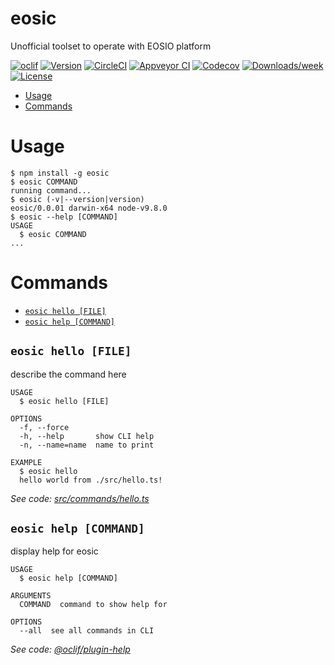 eosic
=====

Unofficial toolset to operate with EOSIO platform

[![oclif](https://img.shields.io/badge/cli-oclif-brightgreen.svg)](https://oclif.io)
[![Version](https://img.shields.io/npm/v/eosic.svg)](https://npmjs.org/package/eosic)
[![CircleCI](https://circleci.com/gh/alerdenisov/eosic/tree/master.svg?style=shield)](https://circleci.com/gh/alerdenisov/eosic/tree/master)
[![Appveyor CI](https://ci.appveyor.com/api/projects/status/github/alerdenisov/eosic?branch=master&svg=true)](https://ci.appveyor.com/project/alerdenisov/eosic/branch/master)
[![Codecov](https://codecov.io/gh/alerdenisov/eosic/branch/master/graph/badge.svg)](https://codecov.io/gh/alerdenisov/eosic)
[![Downloads/week](https://img.shields.io/npm/dw/eosic.svg)](https://npmjs.org/package/eosic)
[![License](https://img.shields.io/npm/l/eosic.svg)](https://github.com/alerdenisov/eosic/blob/master/package.json)

<!-- toc -->
* [Usage](#usage)
* [Commands](#commands)
<!-- tocstop -->
# Usage
<!-- usage -->
```sh-session
$ npm install -g eosic
$ eosic COMMAND
running command...
$ eosic (-v|--version|version)
eosic/0.0.01 darwin-x64 node-v9.8.0
$ eosic --help [COMMAND]
USAGE
  $ eosic COMMAND
...
```
<!-- usagestop -->
# Commands
<!-- commands -->
* [`eosic hello [FILE]`](#eosic-hello-file)
* [`eosic help [COMMAND]`](#eosic-help-command)

## `eosic hello [FILE]`

describe the command here

```
USAGE
  $ eosic hello [FILE]

OPTIONS
  -f, --force
  -h, --help       show CLI help
  -n, --name=name  name to print

EXAMPLE
  $ eosic hello
  hello world from ./src/hello.ts!
```

_See code: [src/commands/hello.ts](https://github.com/alerdenisov/eosic/blob/v0.0.01/src/commands/hello.ts)_

## `eosic help [COMMAND]`

display help for eosic

```
USAGE
  $ eosic help [COMMAND]

ARGUMENTS
  COMMAND  command to show help for

OPTIONS
  --all  see all commands in CLI
```

_See code: [@oclif/plugin-help](https://github.com/oclif/plugin-help/blob/v2.0.5/src/commands/help.ts)_
<!-- commandsstop -->

